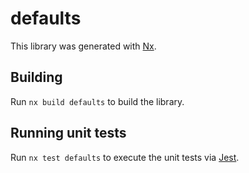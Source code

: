 # defaults

This library was generated with [Nx](https://nx.dev).

## Building

Run `nx build defaults` to build the library.

## Running unit tests

Run `nx test defaults` to execute the unit tests via [Jest](https://jestjs.io).
